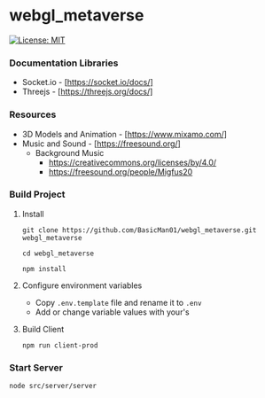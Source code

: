 # webgl_metaverse

[![License: MIT](https://img.shields.io/badge/License-MIT-blue.svg)](./LICENSE)

### Documentation Libraries ###
* Socket.io - [https://socket.io/docs/]
* Threejs - [https://threejs.org/docs/]

### Resources

* 3D Models and Animation - [https://www.mixamo.com/]
* Music and Sound - [https://freesound.org/]
	* Background Music
		* https://creativecommons.org/licenses/by/4.0/
		* https://freesound.org/people/Migfus20

### Build Project

1. Install
	```
	git clone https://github.com/BasicMan01/webgl_metaverse.git webgl_metaverse

	cd webgl_metaverse

	npm install
	```

2. Configure environment variables
	* Copy `.env.template` file and rename it to `.env`
	* Add or change variable values with your's

3. Build Client
	```
	npm run client-prod
	```

### Start Server ###

```
node src/server/server
```